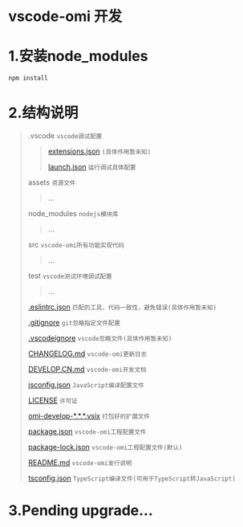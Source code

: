 # vscode-omi 开发

# 1.安装node_modules

```cpp
npm install
```

# 2.结构说明

>.vscode `vscode调试配置`
>>[extensions.json](./.vscode/extensions.json "extensions.json") `(具体作用暂未知)`
>>
>>[launch.json](./.vscode/launch.json "launch.json") `运行调试具体配置`
>
>assets `资源文件`
>>...
>
>node_modules `nodejs模块库`
>>...
>
>src `vscode-omi所有功能实现代码`
>>...
>
>test `vscode测试环境调试配置`
>>...
>
>[.eslintrc.json](./.eslintrc.json ".eslintrc.json") `匹配的工具，代码一致性，避免错误(具体作用暂未知)`
>
>[.gitignore](./.gitignore ".gitignore") `git忽略指定文件配置`
>
>[.vscodeignore](./.vscodeignore ".vscodeignore") `vscode忽略文件(具体作用暂未知)`
>
>[CHANGELOG.md](./CHANGELOG.md "CHANGELOG.md") `vscode-omi更新日志`
>
>[DEVELOP.CN.md](./DEVELOP.CN.md "DEVELOP.CN.md") `vscode-omi开发文档`
>
>[jsconfig.json](./jsconfig.json "jsconfig.json") `JavaScript编译配置文件`
>
>[LICENSE](./LICENSE "LICENSE") `许可证`
>
>[omi-develop-\*.\*.\*.vsix](./ "omi-develop-\*.\*.\*.vsix") `打包好的扩展文件`
>
>[package.json](./package.json "package.json") `vscode-omi工程配置文件`
>
>[package-lock.json](./package-lock.json "package-lock.json") `vscode-omi工程配置文件(默认)`
>
>[README.md](./README.md "README.md") `vscode-omi发行说明`
>
>[tsconfig.json](./tsconfig.json "tsconfig.json") `TypeScript编译文件(可用于TypeScript转JavaScript)`

# 3.Pending upgrade...

